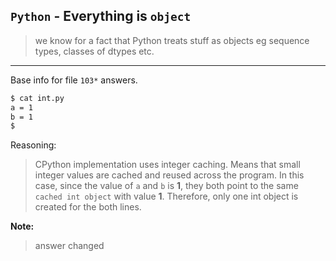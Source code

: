 ## `Python` - Everything is `object`
> we know for a fact that Python treats stuff as objects eg sequence types, classes of dtypes etc.

---
Base info for file `103*` answers.
```bash
$ cat int.py 
a = 1
b = 1
$
```

Reasoning:
> CPython implementation uses integer caching. Means that small integer values are cached and reused across the program. In this case, since the value of `a` and `b` is **1**, they both point to the same `cached int object` with value **1**. Therefore, only one int object is created for the both lines.

**Note:** 		  	
> answer changed
